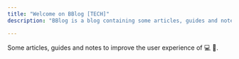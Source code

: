 ```yaml
---
title: "Welcome on BBlog [TECH]"
description: "BBlog is a blog containing some articles, guides and notes to improve the user experience of computers and smartphones."

---
```


Some articles, guides and notes to improve the user experience of :computer: :iphone:.

